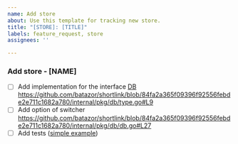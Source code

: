 ```yaml
---
name: Add store
about: Use this template for tracking new store.
title: "[STORE]: [TITLE]"
labels: feature_request, store
assignees: ''

---
```


### Add store - [NAME]

- [ ] Add implementation for the interface [DB](https://github.com/batazor/shortlink/blob/84fa2a365f09396f92556febde2e711c1682a780/internal/pkg/db/type.go#L9)
  https://github.com/batazor/shortlink/blob/84fa2a365f09396f92556febde2e711c1682a780/internal/pkg/db/type.go#L9
- [ ] Add option of switcher https://github.com/batazor/shortlink/blob/84fa2a365f09396f92556febde2e711c1682a780/internal/pkg/db/db.go#L27
- [ ] Add tests ([simple example](https://github.com/batazor/shortlink/blob/main/internal/pkg/db/mongo/mongo_test.go))
